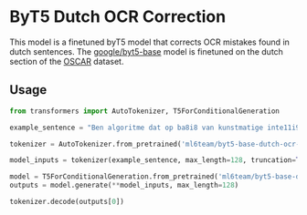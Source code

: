 # ByT5 Dutch OCR Correction 

This model is a finetuned byT5 model that corrects OCR mistakes found in dutch sentences. The [google/byt5-base](https://huggingface.co/google/byt5-base) model is finetuned on the dutch section of the [OSCAR](https://huggingface.co/datasets/oscar) dataset. 


## Usage

```python
from transformers import AutoTokenizer, T5ForConditionalGeneration

example_sentence = "Ben algoritme dat op ba8i8 van kunstmatige inte11i9entie vkijwel geautomatiseerd een tekst herstelt met OCR fuuten."

tokenizer = AutoTokenizer.from_pretrained('ml6team/byt5-base-dutch-ocr-correction')

model_inputs = tokenizer(example_sentence, max_length=128, truncation=True, return_tensors="pt")

model = T5ForConditionalGeneration.from_pretrained('ml6team/byt5-base-dutch-ocr-correction')
outputs = model.generate(**model_inputs, max_length=128)

tokenizer.decode(outputs[0])
```